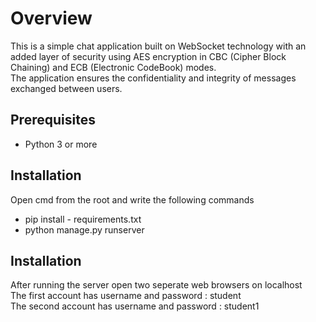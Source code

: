 # Overview

This is a simple chat application built on WebSocket technology with an added layer of security using AES encryption in CBC (Cipher Block Chaining) and ECB (Electronic CodeBook) modes.</br>
The application ensures the confidentiality and integrity of messages exchanged between users.</br>

## Prerequisites

- Python 3 or more

## Installation 

Open cmd from the root and write the following commands
- pip install - requirements.txt
- python manage.py runserver

## Installation 

After running the server open two seperate web browsers on localhost </br>
The first account has username and password : student </br>
The second account has username and password : student1 </br>
